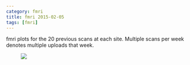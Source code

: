 ```yaml
---
category: fmri
title: fmri 2015-02-05
tags: [fmri]
---
```

fmri plots for the 20 previous scans at each site. Multiple scans per week denotes multiple uploads that week.
<figure>
    <a href="{{ production_url }}/spins/assets/images/fmri/15-02-05_fMRI_QC.png"><img src="{{ production_url }}/spins/assets/images/fmri/15-02-05_fMRI_QC.png"></a>
</figure>

